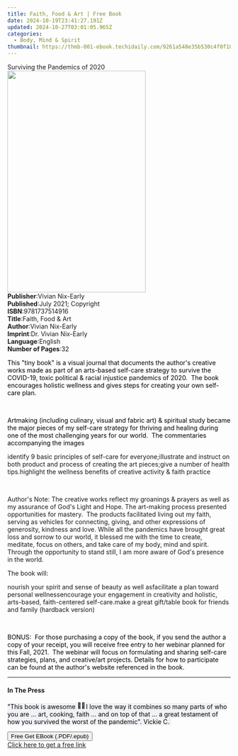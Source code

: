 ```yaml
---
title: Faith, Food & Art | Free Book
date: 2024-10-19T23:41:27.191Z
updated: 2024-10-27T03:01:05.965Z
categories:
  - Body, Mind & Spirit
thumbnail: https://thmb-001-ebook.techidaily.com/9261a548e35b530c4f0f18a2b8b4c56238fb7c4e8300a3a01ca628ce2711a353.jpg
---
```

<main id="book-container">
  <div class="flex flex-col">
    <div class="book-brief flex-1 py-6 px-4 sm:p-6 md:py-10 md:px-8">
      <!-- brief-->
      <div class="book-brief-main">Surviving the Pandemics of 2020</div>
    </div>
    <div
      class="book-meta-info flex-1 grid gap-4 col-start-1 col-end-3 row-start-1 sm:mb-6 sm:grid-cols-4 lg:gap-6 lg:col-start-2 lg:row-end-6 lg:row-span-6 lg:mb-0"
    >
      <div
        class="book-meta-info-left place-content-center mt-4 p-4 text-sm leading-6 col-start-2 col-span-2 dark:text-slate-400"
      >
        <img
          class="w-full h-500 object-cover rounded-lg sm:h-255 sm:col-span-2 lg:col-span-full"
          src="https://img-001-ebook.techidaily.com/182d9b23a7f4f1423123b288a8af6580667ba3f7f72bfa626683aae4ab37d683.jpg"
          alt=""
          width="312"
          height="500"
        />
      </div>
      <div
        class="book-meta-info-right mt-2 col-start-1 row-start-2 col-span-3 self-center"
      >
        <!-- meta data  -->
        <div class="flex flex-col px-4 md:px-8">
          <div class="flex-1">
            <strong>Publisher</strong>:<span class="px-2"
              >Vivian Nix-Early</span
            >
          </div>
          <div class="flex-1">
            <strong>Published</strong>:<span class="px-2"
              >July 2021; Copyright</span
            >
          </div>
          <div class="flex-1">
            <strong>ISBN</strong>:<span class="px-2">9781737514916</span>
          </div>
          <div class="flex-1">
            <strong>Title</strong>:<span class="px-2"
              >Faith, Food &amp; Art</span
            >
          </div>
          <div class="flex-1">
            <strong>Author</strong>:<span class="px-2">Vivian Nix-Early</span>
          </div>
          <div class="flex-1">
            <strong>Imprint</strong>:<span class="px-2"
              >Dr. Vivian Nix-Early</span
            >
          </div>
          <div class="flex-1">
            <strong>Language</strong>:<span class="px-2">English</span>
          </div>
          <div class="flex-1">
            <strong>Number of Pages</strong>:<span class="px-2">32</span>
          </div>
        </div>
      </div>
    </div>
    <div class="book-description flex-1 py-6 px-4 sm:p-6 md:py-10 md:px-8">
      <div class="book-description-main">
        <div accordion-content="" id="description">
          <p>
            <span
              style="background-color: rgba(0, 0, 0, 0); color: rgb(0, 0, 0)"
              >This "tiny book" is a visual journal that documents the author's
              creative works made as part of an arts-based self-care strategy to
              survive the COVID-19, toxic political &amp; racial injustice
              pandemics of 2020.&nbsp; The book encourages holistic wellness and
              gives steps for creating your own self-care plan.</span
            >
          </p>
          <p>
            <span
              style="background-color: rgba(0, 0, 0, 0); color: rgb(0, 0, 0)"
              >&nbsp;</span
            >
          </p>
          <p>
            <span
              style="background-color: rgba(0, 0, 0, 0); color: rgb(0, 0, 0)"
              >Artmaking (including culinary, visual and fabric art) &amp;
              spiritual study became the major pieces of my self-care strategy
              for thriving and healing during one of the most challenging years
              for our world.&nbsp; The commentaries accompanying the
              images</span
            >
          </p>
          identify 9 basic principles of self-care for everyone<span
            style="background-color: rgba(0, 0, 0, 0)"
            >;</span
          >illustrate and instruct on both product and process of creating<span
            style="background-color: rgba(0, 0, 0, 0)"
          >
            the art pieces;</span
          >give a number of health tips<span
            style="background-color: rgba(0, 0, 0, 0)"
            >.</span
          ><span style="background-color: rgba(0, 0, 0, 0)"
            >highlight the wellness benefits of creative activity &amp; faith
            practice</span
          >
          <p>&nbsp;</p>
          <p>
            <span style="background-color: rgba(0, 0, 0, 0)"
              >Author's Note: The creative works reflect my groanings &amp;
              prayers as well as my assurance of God's Light and Hope. The
              art-making process presented opportunities for mastery.&nbsp; The
              products facilitated living out my faith, serving as vehicles for
              connecting, giving, and other expressions of generosity, kindness
              and love. While all the pandemics have brought great loss and
              sorrow to our world, it blessed me with the time to create,
              meditate, focus on others, and take care of my body, mind and
              spirit. Through the opportunity to stand still, I am more aware of
              God's presence in the world.</span
            >
          </p>
          <p><span style="background-color: rgba(0, 0, 0, 0)"></span></p>
          <p>
            <span style="background-color: rgba(0, 0, 0, 0)"
              >The book will:&nbsp;</span
            >
          </p>
          <span style="background-color: rgba(0, 0, 0, 0)"
            >nourish your spirit and sense of beauty as well as</span
          ><span style="background-color: rgba(0, 0, 0, 0)"
            >facilitate a plan toward personal wellness</span
          ><span style="background-color: rgba(0, 0, 0, 0)"
            >encourage your engagement in creativity and holistic, arts-based,
            faith-centered self-care.</span
          ><span style="background-color: rgba(0, 0, 0, 0)"
            >make a great gift/table book for friends and family (hardback
            version)</span
          >
          <p>
            <span
              style="background-color: rgba(0, 0, 0, 0); color: rgb(0, 0, 0)"
              >&nbsp;</span
            >
          </p>
          <p>
            <span
              style="background-color: rgba(0, 0, 0, 0); color: rgb(0, 0, 0)"
              >BONUS:&nbsp; For those purchasing a copy of the book, if you send
              the author a copy of your receipt, you will receive free entry to
              her webinar planned for this Fall, 2021.&nbsp; The webinar will
              focus on formulating and sharing self-care strategies, plans, and
              creative/art projects. Details for how to participate can be found
              at the author's website referenced in the book.</span
            >
          </p>
        </div>
        <div class="accordion-fader"></div>
      </div>
    </div>
    <div class="book-excerpts flex-1 py-6 px-4 sm:p-6 md:py-10 md:px-8">
      <!-- excerpts-->
      <div class="book-excerpts-main">
        <hr />
        <h4 class="placeholder placeholder-heading">
          <span>In The Press</span>
        </h4>
        <p></p>
        <p>
          <span
            style="
              background-color: rgba(240, 242, 245, 1);
              color: rgba(5, 5, 5, 1);
            "
            >"This book is awesome&nbsp;<img
              src="https://static.xx.fbcdn.net/images/emoji.php/v9/tb7/3/16/1f44f_1f3fb.png"
              alt="👏🏻"
              height="16"
              width="16"
            />&nbsp;I love the way it combines so many parts of who you are ...
            art, cooking, faith ... and on top of that ... a great testament of
            how you survived the worst of the pandemic". Vickie C.&nbsp;</span
          >
        </p>
        <p></p>
      </div>
    </div>
    <div
      class="book-about-author flex-1 py-6 px-4 sm:p-6 md:py-10 md:px-8"
    ></div>
    <div class="book-free-get flex-1 py-6 px-4 sm:p-6 md:py-10 md:px-8">
      <button
        id="btn-free-get"
        class="bg-blue-500 hover:bg-blue-700 text-white font-bold py-2 px-4 rounded"
      >
        Free Get EBook (.PDF/.epub)
      </button>
      <div id="countdown-display" class="px-2 text-lg mt-2"></div>
      <a
        id="free-link"
        class="hidden bg-blue-500 hover:bg-blue-700 text-white font-bold py-2 px-4 rounded"
        href="https://www.ebooks.com/en-us/book/210345647/faith-food-art/vivian-nix-early/"
        target="_blank"
        >Click here to get a free link</a
      >
    </div>
    <script>
      let countdownTime = 0;
      let countdownInterval = null;
      document
        .getElementById('btn-free-get')
        .addEventListener('click', startCountdown);
      function startCountdown() {
        countdownTime = new Date().getTime() + 60000 * 3;
        countdownInterval = setInterval(updateCountdown, 1000);
        document.getElementById('btn-free-get').disabled = true;
        document
          .getElementById('btn-free-get')
          .classList.add('bg-gray-500', 'cursor-not-allowed');
      }
      function updateCountdown() {
        let currentTime = new Date().getTime();
        let timeLeft = countdownTime - currentTime;
        let secondsLeft = Math.floor(timeLeft / 1000);
        document.getElementById('countdown-display').innerHTML =
          `Remaining time: ${secondsLeft} seconds.`;
        if (secondsLeft <= 0) {
          clearInterval(countdownInterval);
          document.getElementById('btn-free-get').classList.add('hidden');
          document.getElementById('free-link').classList.remove('hidden');
          document.getElementById('countdown-display').innerHTML = '';
        }
      }
    </script>
  </div>
</main>

<ins class="adsbygoogle"
      style="display:block"
      data-ad-client="ca-pub-7571918770474297"
      data-ad-slot="8358498916"
      data-ad-format="auto"
      data-full-width-responsive="true"></ins>
    